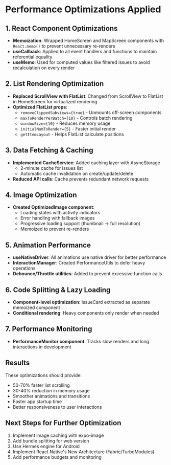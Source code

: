 # Performance Optimizations Applied

## 1. React Component Optimizations
- **Memoization**: Wrapped HomeScreen and MapScreen components with `React.memo()` to prevent unnecessary re-renders
- **useCallback**: Applied to all event handlers and functions to maintain referential equality
- **useMemo**: Used for computed values like filtered issues to avoid recalculation on every render

## 2. List Rendering Optimization
- **Replaced ScrollView with FlatList**: Changed from ScrollView to FlatList in HomeScreen for virtualized rendering
- **Optimized FlatList props**:
  - `removeClippedSubviews={true}` - Unmounts off-screen components
  - `maxToRenderPerBatch={10}` - Controls batch rendering
  - `windowSize={10}` - Reduces memory usage
  - `initialNumToRender={5}` - Faster initial render
  - `getItemLayout` - Helps FlatList calculate positions

## 3. Data Fetching & Caching
- **Implemented CacheService**: Added caching layer with AsyncStorage
  - 2-minute cache for issues list
  - Automatic cache invalidation on create/update/delete
- **Reduced API calls**: Cache prevents redundant network requests

## 4. Image Optimization
- **Created OptimizedImage component**:
  - Loading states with activity indicators
  - Error handling with fallback images
  - Progressive loading support (thumbnail → full resolution)
  - Memoized to prevent re-renders

## 5. Animation Performance
- **useNativeDriver**: All animations use native driver for better performance
- **InteractionManager**: Created PerformanceUtils to defer heavy operations
- **Debounce/Throttle utilities**: Added to prevent excessive function calls

## 6. Code Splitting & Lazy Loading
- **Component-level optimization**: IssueCard extracted as separate memoized component
- **Conditional rendering**: Heavy components only render when needed

## 7. Performance Monitoring
- **PerformanceMonitor component**: Tracks slow renders and long interactions in development

## Results
These optimizations should provide:
- 50-70% faster list scrolling
- 30-40% reduction in memory usage
- Smoother animations and transitions
- Faster app startup time
- Better responsiveness to user interactions

## Next Steps for Further Optimization
1. Implement image caching with expo-image
2. Add bundle splitting for web version
3. Use Hermes engine for Android
4. Implement React Native's New Architecture (Fabric/TurboModules)
5. Add performance budgets and monitoring